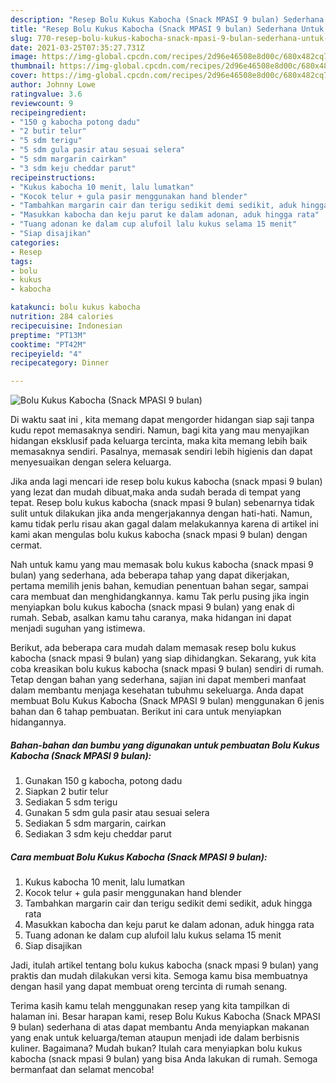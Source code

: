 ```yaml
---
description: "Resep Bolu Kukus Kabocha (Snack MPASI 9 bulan) Sederhana Untuk Jualan"
title: "Resep Bolu Kukus Kabocha (Snack MPASI 9 bulan) Sederhana Untuk Jualan"
slug: 770-resep-bolu-kukus-kabocha-snack-mpasi-9-bulan-sederhana-untuk-jualan
date: 2021-03-25T07:35:27.731Z
image: https://img-global.cpcdn.com/recipes/2d96e46508e8d00c/680x482cq70/bolu-kukus-kabocha-snack-mpasi-9-bulan-foto-resep-utama.jpg
thumbnail: https://img-global.cpcdn.com/recipes/2d96e46508e8d00c/680x482cq70/bolu-kukus-kabocha-snack-mpasi-9-bulan-foto-resep-utama.jpg
cover: https://img-global.cpcdn.com/recipes/2d96e46508e8d00c/680x482cq70/bolu-kukus-kabocha-snack-mpasi-9-bulan-foto-resep-utama.jpg
author: Johnny Lowe
ratingvalue: 3.6
reviewcount: 9
recipeingredient:
- "150 g kabocha potong dadu"
- "2 butir telur"
- "5 sdm terigu"
- "5 sdm gula pasir atau sesuai selera"
- "5 sdm margarin cairkan"
- "3 sdm keju cheddar parut"
recipeinstructions:
- "Kukus kabocha 10 menit, lalu lumatkan"
- "Kocok telur + gula pasir menggunakan hand blender"
- "Tambahkan margarin cair dan terigu sedikit demi sedikit, aduk hingga rata"
- "Masukkan kabocha dan keju parut ke dalam adonan, aduk hingga rata"
- "Tuang adonan ke dalam cup alufoil lalu kukus selama 15 menit"
- "Siap disajikan"
categories:
- Resep
tags:
- bolu
- kukus
- kabocha

katakunci: bolu kukus kabocha 
nutrition: 284 calories
recipecuisine: Indonesian
preptime: "PT13M"
cooktime: "PT42M"
recipeyield: "4"
recipecategory: Dinner

---
```



![Bolu Kukus Kabocha (Snack MPASI 9 bulan)](https://img-global.cpcdn.com/recipes/2d96e46508e8d00c/680x482cq70/bolu-kukus-kabocha-snack-mpasi-9-bulan-foto-resep-utama.jpg)

Di waktu  saat ini , kita memang dapat mengorder hidangan siap saji tanpa kudu repot memasaknya sendiri. Namun, bagi kita yang mau menyajikan hidangan eksklusif pada keluarga tercinta, maka kita memang lebih baik memasaknya sendiri. Pasalnya, memasak sendiri lebih higienis dan dapat menyesuaikan dengan selera keluarga.

Jika anda lagi mencari ide resep bolu kukus kabocha (snack mpasi 9 bulan) yang lezat dan mudah dibuat,maka anda sudah berada di tempat yang tepat. Resep bolu kukus kabocha (snack mpasi 9 bulan)  sebenarnya tidak sulit untuk dilakukan jika anda mengerjakannya dengan hati-hati. Namun, kamu tidak perlu risau akan gagal dalam melakukannya 
karena di artikel ini kami akan mengulas bolu kukus kabocha (snack mpasi 9 bulan) dengan cermat.  



Nah untuk kamu yang mau memasak bolu kukus kabocha (snack mpasi 9 bulan) yang sederhana, ada beberapa tahap yang dapat dikerjakan, pertama memilih jenis bahan, kemudian penentuan bahan segar, sampai cara membuat dan menghidangkannya. kamu Tak perlu pusing jika ingin menyiapkan bolu kukus kabocha (snack mpasi 9 bulan) yang enak di rumah. Sebab, asalkan kamu  tahu caranya, maka hidangan ini dapat menjadi suguhan yang istimewa.

Berikut, ada beberapa cara mudah dalam memasak resep bolu kukus kabocha (snack mpasi 9 bulan) yang siap dihidangkan. Sekarang, yuk kita coba kreasikan bolu kukus kabocha (snack mpasi 9 bulan) sendiri di rumah. Tetap dengan bahan yang sederhana, sajian ini dapat memberi manfaat dalam membantu menjaga kesehatan tubuhmu sekeluarga. Anda dapat membuat Bolu Kukus Kabocha (Snack MPASI 9 bulan) menggunakan 6 jenis bahan dan 6 tahap pembuatan. Berikut ini cara untuk menyiapkan hidangannya.

<!--inarticleads1-->

##### Bahan-bahan dan bumbu yang digunakan untuk pembuatan Bolu Kukus Kabocha (Snack MPASI 9 bulan):

1. Gunakan 150 g kabocha, potong dadu
1. Siapkan 2 butir telur
1. Sediakan 5 sdm terigu
1. Gunakan 5 sdm gula pasir atau sesuai selera
1. Sediakan 5 sdm margarin, cairkan
1. Sediakan 3 sdm keju cheddar parut




<!--inarticleads2-->

##### Cara membuat Bolu Kukus Kabocha (Snack MPASI 9 bulan):

1. Kukus kabocha 10 menit, lalu lumatkan
1. Kocok telur + gula pasir menggunakan hand blender
1. Tambahkan margarin cair dan terigu sedikit demi sedikit, aduk hingga rata
1. Masukkan kabocha dan keju parut ke dalam adonan, aduk hingga rata
1. Tuang adonan ke dalam cup alufoil lalu kukus selama 15 menit
1. Siap disajikan




Jadi, itulah artikel tentang  bolu kukus kabocha (snack mpasi 9 bulan)  yang praktis dan mudah dilakukan versi kita. Semoga kamu bisa membuatnya dengan hasil yang dapat membuat oreng tercinta di rumah senang. 

Terima kasih kamu telah menggunakan resep yang kita tampilkan di halaman ini. Besar harapan kami, resep  Bolu Kukus Kabocha (Snack MPASI 9 bulan) sederhana di atas dapat membantu Anda menyiapkan makanan yang enak untuk keluarga/teman ataupun menjadi ide dalam berbisnis kuliner. Bagaimana? Mudah bukan? Itulah cara menyiapkan bolu kukus kabocha (snack mpasi 9 bulan) yang bisa Anda lakukan di rumah. Semoga bermanfaat dan selamat mencoba!

